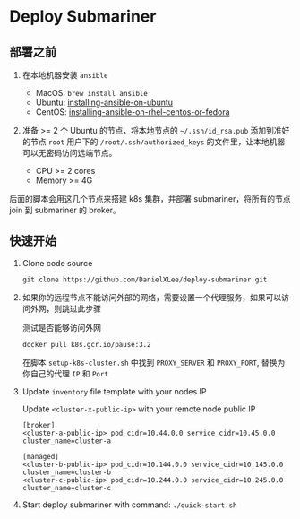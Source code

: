 # Deploy Submariner

## 部署之前

1. 在本地机器安装 `ansible`

   - MacOS: `brew install ansible`
   - Ubuntu: [installing-ansible-on-ubuntu](https://docs.ansible.com/ansible/latest/installation_guide/intro_installation.html#installing-ansible-on-ubuntu)
   - CentOS: [installing-ansible-on-rhel-centos-or-fedora](https://docs.ansible.com/ansible/latest/installation_guide/intro_installation.html#installing-ansible-on-rhel-centos-or-fedora)

1. 准备 >= 2 个 Ubuntu 的节点，将本地节点的 `~/.ssh/id_rsa.pub` 添加到准好的节点 `root` 用户下的 `/root/.ssh/authorized_keys` 的文件里，让本地机器可以无密码访问远端节点。

   - CPU >= 2 cores
   - Memory >= 4G

后面的脚本会用这几个节点来搭建 k8s 集群，并部署 submariner，将所有的节点 join 到 submariner 的 broker。

## 快速开始

1. Clone code source

    ```shell
    git clone https://github.com/DanielXLee/deploy-submariner.git
    ```

1. 如果你的远程节点不能访问外部的网络，需要设置一个代理服务，如果可以访问外网，则跳过此步骤

    测试是否能够访问外网

    ```shell
    docker pull k8s.gcr.io/pause:3.2
    ```

    在脚本 `setup-k8s-cluster.sh` 中找到 `PROXY_SERVER` 和 `PROXY_PORT`, 替换为你自己的代理 `IP` 和 `Port`

1. Update `inventory` file template with your nodes IP

    Update `<cluster-x-public-ip>` with your remote node public IP

    ```shell
    [broker]
    <cluster-a-public-ip> pod_cidr=10.44.0.0 service_cidr=10.45.0.0 cluster_name=cluster-a

    [managed]
    <cluster-b-public-ip> pod_cidr=10.144.0.0 service_cidr=10.145.0.0 cluster_name=cluster-b
    <cluster-c-public-ip> pod_cidr=10.244.0.0 service_cidr=10.245.0.0 cluster_name=cluster-c
    ```

1. Start deploy submariner with command: `./quick-start.sh`
